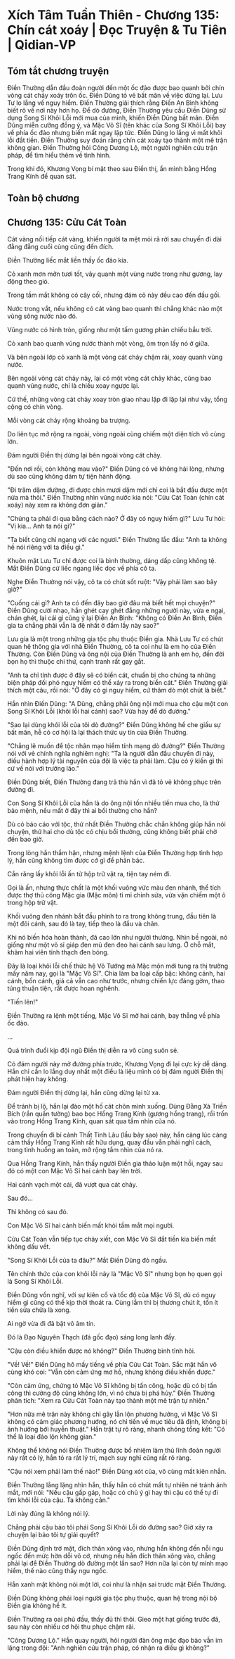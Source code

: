 # Xích Tâm Tuần Thiên - Chương 135: Chín cát xoáy | Đọc Truyện & Tu Tiên | Qidian-VP



## Tóm tắt chương truyện

Điền Thường dẫn đầu đoàn người đến một ốc đảo được bao quanh bởi chín vòng cát chảy xoáy trôn ốc. Điền Dũng tỏ vẻ bất mãn về việc dừng lại. Lưu Tư lo lắng về nguy hiểm. Điền Thường giải thích rằng Điền An Bình không biết rõ về nơi này hơn họ. Để dò đường, Điền Thường yêu cầu Điền Dũng sử dụng Song Sí Khôi Lỗi mới mua của mình, khiến Điền Dũng bất mãn. Điền Dũng miễn cưỡng đồng ý, và Mặc Võ Sĩ (tên khác của Song Sí Khôi Lỗi) bay về phía ốc đảo nhưng biến mất ngay lập tức. Điền Dũng lo lắng vì mất khôi lỗi đắt tiền. Điền Thường suy đoán rằng chín cát xoáy tạo thành một mê trận không gian. Điền Thường hỏi Công Dương Lộ, một người nghiên cứu trận pháp, để tìm hiểu thêm về tình hình.

Trong khi đó, Khương Vọng bí mật theo sau Điền thị, ẩn mình bằng Hồng Trang Kính để quan sát.


## Toàn bộ chương

## Chương 135: Cửu Cát Toàn

Cát vàng nối tiếp cát vàng, khiến người ta mệt mỏi rã rời sau chuyến đi dài đằng đẵng cuối cùng cũng đến đích.

Điền Thường liếc mắt liền thấy ốc đảo kia.

Cỏ xanh mơn mởn tươi tốt, vây quanh một vùng nước trong như gương, lay động theo gió.

Trong tầm mắt không có cây cối, nhưng đám cỏ này đều cao đến đầu gối.

Nước trong vắt, nếu không có cát vàng bao quanh thì chẳng khác nào một vùng sông nước nào đó.

Vũng nước có hình tròn, giống như một tấm gương phản chiếu bầu trời.

Cỏ xanh bao quanh vũng nước thành một vòng, ôm trọn lấy nó ở giữa.

Và bên ngoài lớp cỏ xanh là một vòng cát chảy chậm rãi, xoay quanh vũng nước.

Bên ngoài vòng cát chảy này, lại có một vòng cát chảy khác, cũng bao quanh vũng nước, chỉ là chiều xoay ngược lại.

Cứ thế, những vòng cát chảy xoay tròn giao nhau lặp đi lặp lại như vậy, tổng cộng có chín vòng.

Mỗi vòng cát chảy rộng khoảng ba trượng.

Do liên tục mở rộng ra ngoài, vòng ngoài cùng chiếm một diện tích vô cùng lớn.

Đám người Điền thị dừng lại bên ngoài vòng cát chảy.

"Đến nơi rồi, còn không mau vào?" Điền Dũng có vẻ không hài lòng, nhưng dù sao cũng không dám tự tiện hành động.

"Đi trăm dặm đường, đi được chín mươi dặm mới chỉ coi là bắt đầu được một nửa mà thôi." Điền Thường nhìn vũng nước kia nói: "Cửu Cát Toàn (chín cát xoáy) này xem ra không đơn giản."

"Chúng ta phải đi qua bằng cách nào? Ở đây có nguy hiểm gì?" Lưu Tư hỏi: "Vị kia... Anh ta nói gì?"

"Ta biết cũng chỉ ngang với các ngươi." Điền Thường lắc đầu: "Anh ta không hề nói riêng với ta điều gì."

Khuôn mặt Lưu Tư chỉ được coi là bình thường, dáng dấp cũng không tệ. Mắt Điền Dũng cứ liếc ngang liếc dọc về phía cô ta.

Nghe Điền Thường nói vậy, cô ta có chút sốt ruột: "Vậy phải làm sao bây giờ?"

"Cuống cái gì? Anh ta có đến đây bao giờ đâu mà biết hết mọi chuyện?" Điền Dũng cười nhạo, hắn ghét cay ghét đắng những người này, vừa e ngại, chán ghét, lại cái gì cũng ỷ lại Điền An Bình: "Không có Điền An Bình, Điền gia ta chẳng phải vẫn là đệ nhất ở đầm lầy này sao?"

Lưu gia là một trong những gia tộc phụ thuộc Điền gia. Nhà Lưu Tư có chút quan hệ thông gia với nhà Điền Thường, cô ta coi như là em họ của Điền Thường. Còn Điền Dũng và ông nội của Điền Thường là anh em họ, đến đời bọn họ thì thuộc chi thứ, cạnh tranh rất gay gắt.

"Anh ta chỉ tính được ở đây sẽ có biển cát, chuẩn bị cho chúng ta những biện pháp đối phó nguy hiểm có thể xảy ra trong biển cát." Điền Thường giải thích một câu, rồi nói: "Ở đây có gì nguy hiểm, cứ thăm dò một chút là biết."

Hắn nhìn Điền Dũng: "A Dũng, chẳng phải ông nội mới mua cho cậu một con Song Sí Khôi Lỗi (khôi lỗi hai cánh) sao? Vừa hay để dò đường."

"Sao lại dùng khôi lỗi của tôi dò đường?" Điền Dũng không hề che giấu sự bất mãn, hễ có cơ hội là lại thách thức uy tín của Điền Thường.

"Chẳng lẽ muốn để tộc nhân mạo hiểm tính mạng dò đường?" Điền Thường nói với vẻ chính nghĩa nghiêm nghị: "Ta là người dẫn đầu chuyến đi này, điều hành hợp lý tài nguyên của đội là việc ta phải làm. Cậu có ý kiến gì thì cứ về nói với trưởng lão."

Điền Dũng biết, Điền Thường đang trả thù hắn vì đã tỏ vẻ không phục trên đường đi.

Con Song Sí Khôi Lỗi của hắn là do ông nội tốn nhiều tiền mua cho, là thứ bảo mệnh, nếu mất ở đây thì ai bồi thường cho hắn?

Dù có báo cáo với tộc, thứ nhất Điền Thường chắc chắn không giúp hắn nói chuyện, thứ hai cho dù tộc có chịu bồi thường, cũng không biết phải chờ đến bao giờ.

Trong lòng hắn thầm hận, nhưng mệnh lệnh của Điền Thường hợp tình hợp lý, hắn cũng không tìm được cớ gì để phản bác.

Cắn răng lấy khôi lỗi ấn từ hộp trữ vật ra, tiện tay ném đi.

Gọi là ấn, nhưng thực chất là một khối vuông vức màu đen nhánh, thể tích được thợ thủ công Mặc gia (Mặc môn) tỉ mỉ chỉnh sửa, vừa vặn chiếm một ô trong hộp trữ vật.

Khối vuông đen nhánh bắt đầu phình to ra trong không trung, đầu tiên là một đôi cánh, sau đó là tay, tiếp theo là đầu và chân.

Khi nó biến hóa hoàn thành, đã cao lớn như người thường. Nhìn bề ngoài, nó giống như một võ sĩ giáp đen mũ đen đeo hai cánh sau lưng. Ở chỗ mắt, khảm hai viên tinh thạch đen bóng.

Đây là loại khôi lỗi chế thức hệ Võ Tướng mà Mặc môn mới tung ra thị trường mấy năm nay, gọi là "Mặc Võ Sĩ". Chia làm ba loại cấp bậc: không cánh, hai cánh, bốn cánh, giá cả vẫn cao như trước, nhưng chiến lực đáng gờm, thao túng thuận tiện, rất được hoan nghênh.

"Tiến lên!"

Điền Thường ra lệnh một tiếng, Mặc Võ Sĩ mở hai cánh, bay thẳng về phía ốc đảo.

...

Quá trình đuổi kịp đội ngũ Điền thị diễn ra vô cùng suôn sẻ.

Có đám người này mở đường phía trước, Khương Vọng đi lại cực kỳ dễ dàng. Hắn chỉ cần lo lắng duy nhất một điều là liệu mình có bị đám người Điền thị phát hiện hay không.

Đám người Điền thị dừng lại, hắn cũng dừng lại từ xa.

Để tránh bị lộ, hắn lại đào một hố cát chôn mình xuống. Dùng Đằng Xà Triền Bích (rắn quấn tường) bao bọc Hồng Trang Kính (gương hồng trang), rồi trốn vào trong Hồng Trang Kính, quan sát qua tầm nhìn của nó.

Trong chuyến đi bí cảnh Thất Tinh Lâu (lầu bảy sao) này, hắn càng lúc càng cảm thấy Hồng Trang Kính rất hữu dụng, quay đầu vẫn phải nghĩ cách, trong tình huống an toàn, mở rộng tầm nhìn của nó ra.

Qua Hồng Trang Kính, hắn thấy người Điền gia thảo luận một hồi, ngay sau đó có một con Mặc Võ Sĩ hai cánh bay lên trời.

Hai cánh vạch một cái, đã vượt qua cát chảy.

Sau đó...

Thì không có sau đó.

Con Mặc Võ Sĩ hai cánh biến mất khỏi tầm mắt mọi người.

Cửu Cát Toàn vẫn tiếp tục chảy xiết, con Mặc Võ Sĩ đắt tiền kia biến mất không dấu vết.

"Song Sí Khôi Lỗi của ta đâu?" Mắt Điền Dũng đỏ ngầu.

Tên chính thức của con khôi lỗi này là "Mặc Võ Sĩ" nhưng bọn họ quen gọi là Song Sí Khôi Lỗi.

Điền Dũng vốn nghĩ, với sự kiên cố và tốc độ của Mặc Võ Sĩ, dù có nguy hiểm gì cũng có thể kịp thời thoát ra. Cùng lắm thì bị thương chút ít, tốn ít tiền sửa chữa là xong.

Ai ngờ vừa đi đã bặt vô âm tín.

Đó là Đạo Nguyên Thạch (đá gốc đạo) sáng long lanh đấy.

"Cậu còn điều khiển được nó không?" Điền Thường bình tĩnh hỏi.

"Về! Về!" Điền Dũng hô mấy tiếng về phía Cửu Cát Toàn. Sắc mặt hắn vô cùng khó coi: "Vẫn còn cảm ứng mơ hồ, nhưng không điều khiển được."

"Còn cảm ứng, chứng tỏ Mặc Võ Sĩ không bị tấn công, hoặc dù có bị tấn công thì cường độ cũng không lớn, vì nó chưa bị phá hủy." Điền Thường phân tích: "Xem ra Cửu Cát Toàn này tạo thành một mê trận tự nhiên."

"Hơn nữa mê trận này không chỉ gây lẫn lộn phương hướng, vì Mặc Võ Sĩ không có cảm giác phương hướng, nó chỉ tiến về mục tiêu đã định, không bị ảnh hưởng bởi huyễn thuật." Hắn trật tự rõ ràng, nhanh chóng tổng kết: "Có thể là loại đảo lộn không gian."

Không thể không nói Điền Thường được bổ nhiệm làm thủ lĩnh đoàn người này rất có lý, hắn tỏ ra rất lý trí, mạch suy nghĩ cũng rất rõ ràng.

"Cậu nói xem phải làm thế nào!" Điền Dũng xót của, vô cùng mất kiên nhẫn.

Điền Thường lẳng lặng nhìn hắn, thấy hắn có chút mất tự nhiên né tránh ánh mắt, mới nói: "Nếu cậu gấp gáp, hoặc có chủ ý gì hay thì cậu có thể tự đi tìm khôi lỗi của cậu. Ta không cản."

Lời này đúng là không nói lý.

Chẳng phải cậu bảo tôi phái Song Sí Khôi Lỗi dò đường sao? Giờ xảy ra chuyện lại bảo tôi tự giải quyết?

Điền Dũng định trở mặt, đích thân xông vào, nhưng hắn không đến nỗi ngu ngốc đến mức hờn dỗi vô cớ, nhưng nếu hắn đích thân xông vào, chẳng phải lại để Điền Thường dò đường một lần sao? Hơn nữa lại còn tự mình mạo hiểm, thế nào cũng thấy ngu ngốc.

Hắn xanh mặt không nói một lời, coi như là nhận sai trước mặt Điền Thường.

Điền Dũng không phải loại người gia tộc phụ thuộc, quan hệ trong nội bộ Điền gia không hề ít.

Điền Thường ra oai phủ đầu, thấy đủ thì thôi. Gieo một hạt giống trước đã, sau này còn nhiều cơ hội thu phục chậm rãi.

"Công Dương Lộ." Hắn quay người, hỏi người đàn ông mặc đạo bào vẫn im lặng trong đội: "Anh nghiên cứu trận pháp, có nhận ra điều gì không?"